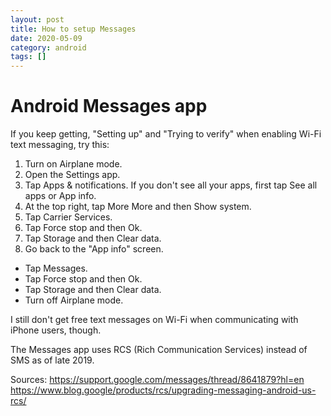 ```yaml
---
layout: post
title: How to setup Messages
date: 2020-05-09
category: android
tags: []
---
```

# Android Messages app

If you keep getting, "Setting up" and "Trying to verify" when enabling Wi-Fi text messaging, try this:

1. Turn on Airplane mode.
2. Open the Settings app.
3. Tap Apps & notifications. If you don't see all your apps, first tap See all apps or App info.
4. At the top right, tap More More and then Show system.
5. Tap Carrier Services.
6. Tap Force stop and then Ok.
7. Tap Storage and then Clear data.
8. Go back to the "App info" screen.
- Tap Messages.
- Tap Force stop and then Ok.
- Tap Storage and then Clear data.
- Turn off Airplane mode.

I still don't get free text messages on Wi-Fi when communicating with iPhone users, though.

The Messages app uses RCS (Rich Communication Services) instead of SMS as of late 2019.

Sources:
https://support.google.com/messages/thread/8641879?hl=en
https://www.blog.google/products/rcs/upgrading-messaging-android-us-rcs/
